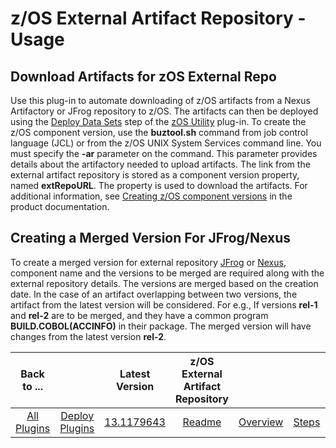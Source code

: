 # z/OS External Artifact Repository - Usage

## Download Artifacts for zOS External Repo

Use this plug-in to automate downloading of z/OS artifacts from a Nexus Artifactory or JFrog repository to z/OS. The artifacts can then be deployed using the [Deploy Data Sets](../zos-deploy/steps.md#deploy-datasets-and-uss-files) step of the [zOS Utility](https://urbancode.github.io/IBM-UCx-PLUGIN-DOCS/UCD/zos-deploy/) plug-in.
To create the z/OS component version, use the **buztool.sh** command from job control language (JCL) or from the z/OS UNIX System Services command line. You must specify the **-ar** parameter on the command. This parameter provides details about the artifactory needed to upload artifacts. The link from the external artifact repository is stored as a component version property, named **extRepoURL**. The property is used to download the artifacts.
For additional information, see [Creating z/OS component versions](https://www.ibm.com/support/knowledgecenter/en/SS4GSP_7.0.4/com.ibm.udeploy.doc/topics/zos_runtools.html) in the product documentation.

## Creating a Merged Version For JFrog/Nexus

To create a merged version for external repository [JFrog](steps.md#create-a-merged-version-for-jfrog-artifactory) or [Nexus](steps.md#create-a-merged-version-for-nexus), component name and the versions to be merged are required along with the external repository details.
The versions are merged based on the creation date. In the case of an artifact overlapping between two versions, the artifact from the latest version will be considered.
For e.g., If versions **rel-1** and **rel-2** are to be merged, and they have a common program **BUILD.COBOL(ACCINFO)** in their package. The merged version will have changes from the latest version **rel-2**.

|          Back to ...          |                                |                                                                       Latest Version                                                                        | z/OS External Artifact Repository |                         |                   |                           |
|:-----------------------------:|:------------------------------:|:-----------------------------------------------------------------------------------------------------------------------------------------------------------:|:---------------------------------:|:-----------------------:|:-----------------:|:-------------------------:|
| [All Plugins](../../index.md) | [Deploy Plugins](../README.md) | [13.1179643](https://raw.githubusercontent.com/UrbanCode/IBM-UCD-PLUGINS/main/files/zOS-external-artifact-download/devops-deploy-ExtArtRepo-13.1179643.zip) |        [Readme](README.md)        | [Overview](overview.md) | [Steps](steps.md) | [Downloads](downloads.md) |

